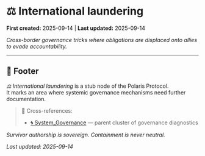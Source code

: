 # ⚖️ International laundering  

**First created:** 2025-09-14 | **Last updated:** 2025-09-14  

*Cross-border governance tricks where obligations are displaced onto allies to evade accountability.*  

---

## 🏮 Footer  

*⚖️ International laundering* is a stub node of the Polaris Protocol.  
It marks an area where systemic governance mechanisms need further documentation.  

> 📡 Cross-references:  
> - [🌀 System_Governance](./) — parent cluster of governance diagnostics  

*Survivor authorship is sovereign. Containment is never neutral.*  

_Last updated: 2025-09-14_  
